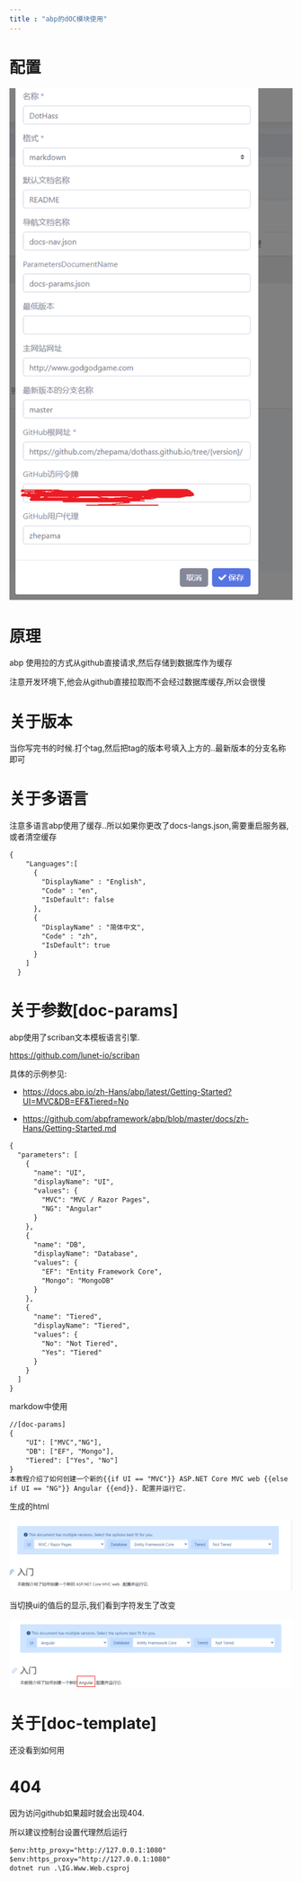 ```yaml
---
title : "abp的dOC模块使用"
---
```


# 配置

![image-20200716181126415](../../public/images/2020-07-10-abp-doc/image-20200716181126415.png)

# 原理

abp 使用拉的方式从github直接请求,然后存储到数据库作为缓存

注意开发环境下,他会从github直接拉取而不会经过数据库缓存,所以会很慢

# 关于版本

当你写完书的时候.打个tag,然后把tag的版本号填入上方的..最新版本的分支名称即可

# 关于多语言

注意多语言abp使用了缓存..所以如果你更改了docs-langs.json,需要重启服务器,或者清空缓存

```
{
    "Languages":[
      {
        "DisplayName" : "English",
        "Code" : "en",
        "IsDefault": false
      },
      {
        "DisplayName" : "简体中文",
        "Code" : "zh",
        "IsDefault": true
      }
    ]
  }
```

# 关于参数\[doc-params\]

abp使用了scriban文本模板语言引擎.

<https://github.com/lunet-io/scriban>

具体的示例参见:

- <https://docs.abp.io/zh-Hans/abp/latest/Getting-Started?UI=MVC&DB=EF&Tiered=No>

- <https://github.com/abpframework/abp/blob/master/docs/zh-Hans/Getting-Started.md>

```
{
  "parameters": [
    {
      "name": "UI",
      "displayName": "UI",
      "values": {
        "MVC": "MVC / Razor Pages",
        "NG": "Angular"
      }
    },
    {
      "name": "DB",
      "displayName": "Database",
      "values": {
        "EF": "Entity Framework Core",
        "Mongo": "MongoDB"
      }
    },
    {
      "name": "Tiered",
      "displayName": "Tiered",
      "values": {
        "No": "Not Tiered",
        "Yes": "Tiered"
      }
    }
  ]
}
```

markdow中使用

```
//[doc-params]
{
    "UI": ["MVC","NG"],
    "DB": ["EF", "Mongo"],
    "Tiered": ["Yes", "No"]
}
本教程介绍了如何创建一个新的{{if UI == "MVC"}} ASP.NET Core MVC web {{else if UI == "NG"}} Angular {{end}}. 配置并运行它.
```

生成的html

![image-20200718164036943](../../public/images/2020-07-10-abp-doc/image-20200718164036943.png)

当切换ui的值后的显示,我们看到字符发生了改变

![image-20200718164137023](../../public/images/2020-07-10-abp-doc/image-20200718164137023.png)

# 关于\[doc-template\]

还没看到如何用

# 404

因为访问github如果超时就会出现404.

所以建议控制台设置代理然后运行

```
$env:http_proxy="http://127.0.0.1:1080"
$env:https_proxy="http://127.0.0.1:1080"
dotnet run .\IG.Www.Web.csproj
```